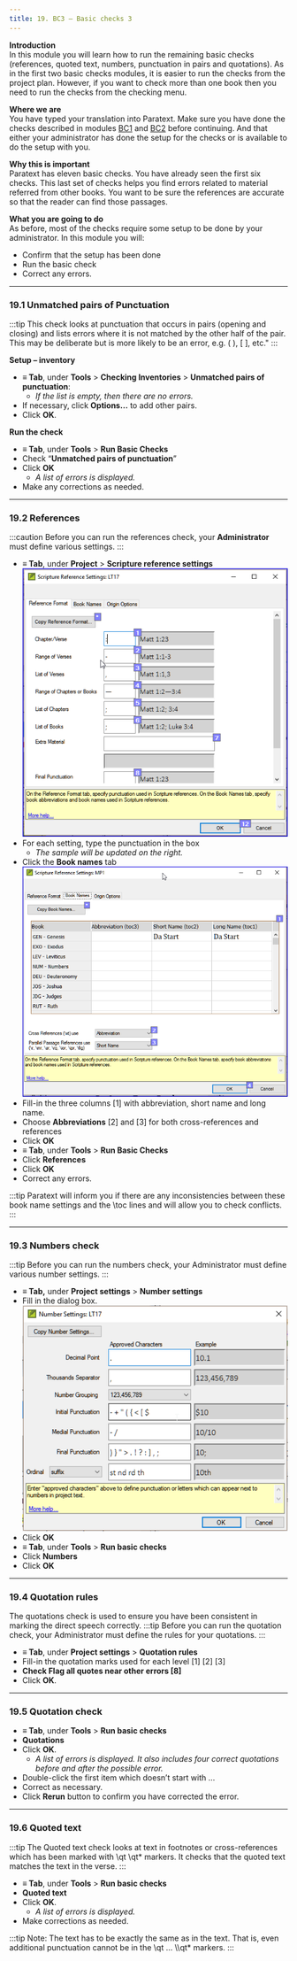 ```yaml
---
title: 19. BC3 – Basic checks 3
---
```

**Introduction**  
In this module you will learn how to run the remaining basic checks (references, quoted text, numbers, punctuation in pairs and quotations). As in the first two basic checks modules, it is easier to run the checks from the project plan. However, if you want to check more than one book then you need to run the checks from the checking menu.

**Where we are**  
You have typed your translation into Paratext. Make sure you have done the checks described in modules [BC1](../02-Stage-1/5.BC1.md) and [BC2](../03-Stage-2/12.BC2.md) before continuing. And that either your administrator has done the setup for the checks or is available to do the setup with you.

**Why this is important**  
Paratext has eleven basic checks. You have already seen the first six checks. This last set of checks helps you find errors related to material referred from other books. You want to be sure the references are accurate so that the reader can find those passages.

**What you are going to do**  
As before, most of the checks require some setup to be done by your administrator. In this module you will:

-  Confirm that the setup has been done
-  Run the basic check
-  Correct any errors.


----

### 19.1 Unmatched pairs of Punctuation
:::tip
This check looks at punctuation that occurs in pairs (opening and closing) and lists errors where it is not matched by the other half of the pair. This may be deliberate but is more likely to be an error, e.g. ( ), [ ], etc."
:::

**Setup – inventory**  
-  **≡ Tab**, under **Tools** \> **Checking Inventories** \> **Unmatched pairs of punctuation**:  
   -  *If the list is empty, then there are no errors.*
-  If necessary, click **Options…** to add other pairs.
-  Click **OK**.

**Run the check**  
-  **≡ Tab**, under **Tools** \> **Run Basic Checks**
-  Check “**Unmatched pairs of punctuation**”
-  Click **OK**  
   -  *A list of errors is displayed.*
-  Make any corrections as needed.


----

### 19.2 References
:::caution
Before you can run the references check, your **Administrator** must define various settings.
:::
-  **≡ Tab**, under **Project** \> **Scripture reference settings**  
    ![](../media/3c1285a01332fb29eae740742aa7e93f.png)
-  For each setting, type the punctuation in the box  
   -  *The sample will be updated on the right.*
-  Click the **Book names** tab  
    ![](../media/467ba2802d10332431011d3088c21007.png)
-  Fill-in the three columns [1] with abbreviation, short name and long name.
-  Choose **Abbreviations** [2] and [3] for both cross-references and references
-  Click **OK**
-  **≡ Tab**, under **Tools** \> **Run Basic Checks**
-  Click **References**
-  Click **OK**
-  Correct any errors.

:::tip
Paratext will inform you if there are any inconsistencies between these book name settings and the \\toc lines and will allow you to check conflicts.
:::

----

### 19.3 Numbers check
:::tip
Before you can run the numbers check, your Administrator must define various number settings.
:::
-  **≡ Tab,** under **Project settings** \> **Number settings**
-  Fill in the dialog box.  
    ![](../media/4b329d472418ce7ddd29314a741ea75c.png)
-  Click **OK**
-  **≡ Tab**, under **Tools** \> **Run basic checks**
-  Click **Numbers**
-  Click **OK**


----

### 19.4 Quotation rules
The quotations check is used to ensure you have been consistent in marking the direct speech correctly.
:::tip
Before you can run the quotation check, your Administrator must define the rules for your quotations.
:::
-  **≡ Tab**, under **Project settings** \> **Quotation rules**
-  Fill-in the quotation marks used for each level [1] [2] [3]
-  **Check Flag all quotes near other errors [8]**
-  Click **OK**.


----

### 19.5 Quotation check
-  **≡ Tab**, under **Tools** \> **Run basic checks**
-  **Quotations**
-  Click **OK**.  
   -  *A list of errors is displayed. It also includes four correct quotations before and after the possible error.*
-  Double-click the first item which doesn’t start with …
-  Correct as necessary.
-  Click **Rerun** button to confirm you have corrected the error.


----

### 19.6 Quoted text
:::tip
The Quoted text check looks at text in footnotes or cross-references which has been marked with \\qt \\qt\* markers. It checks that the quoted text matches the text in the verse.
:::
-  **≡ Tab**, under **Tools** \> **Run basic checks**
-  **Quoted text**
-  Click **OK**.  
   -  *A list of errors is displayed.*
-  Make corrections as needed.

:::tip
Note: The text has to be exactly the same as in the text. That is, even additional punctuation cannot be in the \\qt … \\\\qt\* markers.
:::

